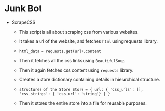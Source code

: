 # Junk Bot

* ScrapeCSS 
	* This script is all about scraping css from various websites.
	* It takes a url of the website, and fetches `html` using requests library. 
	* ```html_data = requests.get(url).content```
	* Then it fetches all the css links using `BeautifulSoup`.
	* Then it again fetches css content using `requests` library.
	* Creates a store dictionary containing details in hierarchical structure.
	* ` structures of the Store
Store = {
    url: {
        'css_urls': [],
        'css_strings': { 'css_url': 'string'}
    }
}
`

	* Then it stores the entire store into a file for reusable purposes.
